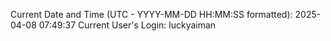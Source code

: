 Current Date and Time (UTC - YYYY-MM-DD HH:MM:SS formatted): 2025-04-08 07:49:37
Current User's Login: luckyaiman
